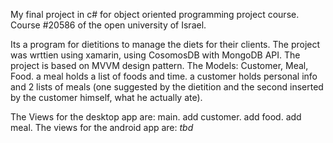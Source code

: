 My final project in c# for object oriented programming project course.
Course #20586 of the open university of Israel.

Its a program for dietitions to manage the diets for their clients.
The project was wrttien using xamarin, using CosomosDB with MongoDB API.
The project is based on MVVM design pattern.
The Models: Customer, Meal, Food.
a meal holds a list of foods and time.
a customer holds personal info and 2 lists of meals (one suggested by the dietition 
and the second inserted by the customer himself, what he actually ate).

The Views for the desktop app are: main. add customer. add food. add meal.
The views for the android app are: *tbd*
